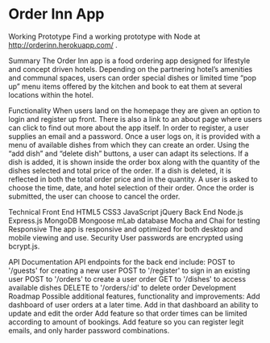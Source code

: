 # Order Inn App

Working Prototype
Find a working prototype with Node at http://orderinn.herokuapp.com/ . 

Summary 
The Order Inn app is a food ordering app designed for lifestyle and concept driven hotels.
Depending on the partnering hotel’s amenities and communal spaces, users can order special dishes or limited time “pop up” menu items offered by the kitchen and book to eat them at several locations within the hotel. 

Functionality
When users land on the homepage they are given an option to login and register up front. 
There is also a link to an about page where users can click to find out more about the app itself. 
In order to register,  a user supplies an email and a password.
Once a user logs on, it is provided with a menu of available dishes from which they can create an order. 
Using the “add dish” and “delete dish” buttons, a user can adapt its selections.
If a dish is added, it is shown inside the order box along with the quantity of the dishes selected and total price of the order. 
If a dish is deleted, it is reflected in both the total order price and in the quantity. 
A user is asked to choose the time, date, and hotel selection of their order. 
Once the order is submitted, the user can choose to cancel the order. 
  
Technical
Front End
HTML5
CSS3
JavaScript
jQuery
Back End
Node.js
Express.js
MongoDB
Mongoose
mLab database
Mocha and Chai for testing
Responsive
The app is responsive and optimized for both desktop and mobile viewing and use.
Security
User passwords are encrypted using bcrypt.js.

API Documentation
API endpoints for the back end include:
POST to '/guests' for creating a new user
POST to '/register' to sign in an existing user 
POST to '/orders' to create a user order
GET to '/dishes' to access available dishes
DELETE to '/orders/:id' to delete order 
Development Roadmap
Possible additional features, functionality and improvements:
Add dashboard of user orders at a later time.
Add in that dashboard an ability to update and edit the order
Add feature so that order times can be limited according to amount of bookings. 
Add feature so you can register legit emails,  and only harder password combinations. 
 





 
